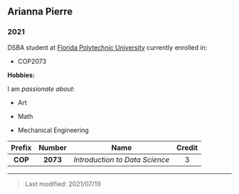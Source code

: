 ## Arianna Pierre

### 2021 

DSBA student at [Florida Polytechnic University](https://www.floridapoly.edu) currently enrolled in: 

- COP2073


**Hobbies:**

I am _passionate about_: 

- Art

- Math

- Mechanical Engineering


| Prefix | Number | Name | Credit |
|:------:|:------:|:----:|:------:|
| **COP** | **2073** | _Introduction to Data Science_ |    3  |
***

> Last modified: 2021/07/19
